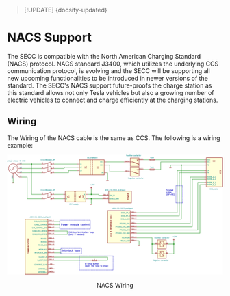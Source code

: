 > [!UPDATE] {docsify-updated}
# NACS Support


The SECC is compatible with the North American Charging Standard (NACS) protocol. NACS standard J3400, which utilizes the underlying CCS communication protocol, is evolving and the SECC will be supporting all new upcoming functionalities to be introduced in newer versions of the standard. The SECC's NACS support future-proofs the charge station as this standard allows not only Tesla vehicles but also a growing number of electric vehicles to connect and charge efficiently at the charging stations.

## Wiring

The Wiring of the NACS cable is the same as CCS. The following is a wiring example:

<div class="bigger-1000">

![NACS Wiring](ADM-CS-SECC/images/SECC_25kW_Wallbox-SECC_25kW_Wallbox.svg "NACS Wiring")
</div>
<figcaption style="text-align: center">NACS Wiring</figcaption>